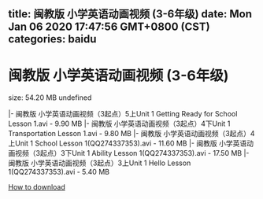 
title: 闽教版 小学英语动画视频 (3-6年级)
date: Mon Jan 06 2020 17:47:56 GMT+0800 (CST)    
categories: baidu
---

# 闽教版 小学英语动画视频 (3-6年级)
size: 54.20 MB
 undefined
 
|- 闽教版 小学英语动画视频（3起点）5上Unit 1 Getting Ready for School Lesson 1.avi - 9.90 MB
|- 闽教版 小学英语动画视频（3起点）4下Unit 1 Transportation Lesson 1.avi - 9.80 MB
|- 闽教版 小学英语动画视频（3起点）4上Unit 1 School Lesson 1(QQ274337353).avi - 11.60 MB
|- 闽教版 小学英语动画视频（3起点）3下Unit 1 Ability Lesson 1(QQ274337353).avi - 17.50 MB
|- 闽教版 小学英语动画视频（3起点）3上Unit 1 Hello Lesson 1(QQ274337353).avi - 5.40 MB

[How to download](https://bpcam.bemobtrk.com/go/2ceec3aa-1ca2-46d6-b9ff-aaa5c184517c?jno=312)